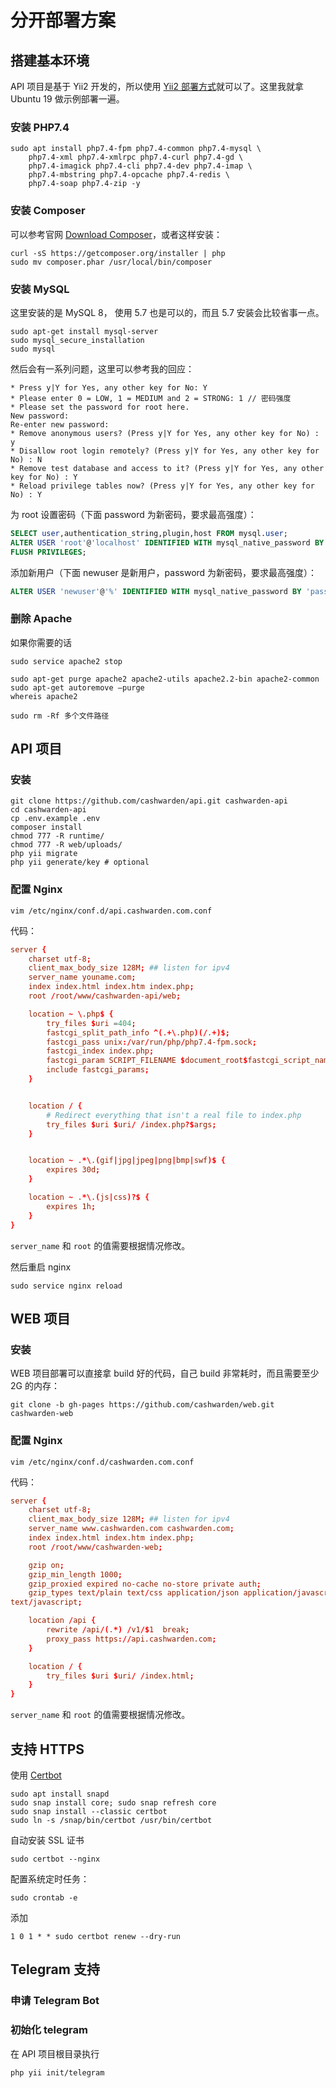 # 分开部署方案

## 搭建基本环境

API 项目是基于 Yii2 开发的，所以使用 [Yii2 部署方式](https://www.yiiframework.com/doc/guide/2.0/en/start-installation)就可以了。这里我就拿 Ubuntu 19 做示例部署一遍。

### 安装 PHP7.4

```shell
sudo apt install php7.4-fpm php7.4-common php7.4-mysql \ 
    php7.4-xml php7.4-xmlrpc php7.4-curl php7.4-gd \ 
    php7.4-imagick php7.4-cli php7.4-dev php7.4-imap \ 
    php7.4-mbstring php7.4-opcache php7.4-redis \ 
    php7.4-soap php7.4-zip -y
```

### 安装 Composer

可以参考官网 [Download Composer](https://getcomposer.org/download/)，或者这样安装：

```shell
curl -sS https://getcomposer.org/installer | php
sudo mv composer.phar /usr/local/bin/composer
```

### 安装 MySQL

这里安装的是 MySQL 8， 使用 5.7 也是可以的，而且 5.7 安装会比较省事一点。

```shell
sudo apt-get install mysql-server
sudo mysql_secure_installation
sudo mysql
```

然后会有一系列问题，这里可以参考我的回应：

```shell
* Press y|Y for Yes, any other key for No: Y
* Please enter 0 = LOW, 1 = MEDIUM and 2 = STRONG: 1 // 密码强度
* Please set the password for root here.
New password:
Re-enter new password:
* Remove anonymous users? (Press y|Y for Yes, any other key for No) : y
* Disallow root login remotely? (Press y|Y for Yes, any other key for No) : N
* Remove test database and access to it? (Press y|Y for Yes, any other key for No) : Y
* Reload privilege tables now? (Press y|Y for Yes, any other key for No) : Y
```

为 root 设置密码（下面 password 为新密码，要求最高强度）：

```sql
SELECT user,authentication_string,plugin,host FROM mysql.user;
ALTER USER 'root'@'localhost' IDENTIFIED WITH mysql_native_password BY 'password';
FLUSH PRIVILEGES;
```

添加新用户（下面 newuser 是新用户，password 为新密码，要求最高强度）：

```sql
ALTER USER 'newuser'@'%' IDENTIFIED WITH mysql_native_password BY 'password’;
```

### 删除 Apache

如果你需要的话

```shell
sudo service apache2 stop

sudo apt-get purge apache2 apache2-utils apache2.2-bin apache2-common
sudo apt-get autoremove —purge
whereis apache2

sudo rm -Rf 多个文件路径
```

## API 项目

### 安装

```shell
git clone https://github.com/cashwarden/api.git cashwarden-api
cd cashwarden-api
cp .env.example .env
composer install
chmod 777 -R runtime/
chmod 777 -R web/uploads/
php yii migrate
php yii generate/key # optional 
```

### 配置 Nginx

```shell
vim /etc/nginx/conf.d/api.cashwarden.com.conf
```

代码：

```conf
server {
    charset utf-8;
    client_max_body_size 128M; ## listen for ipv4
    server_name youname.com;
    index index.html index.htm index.php;
    root /root/www/cashwarden-api/web;

    location ~ \.php$ {
        try_files $uri =404;
        fastcgi_split_path_info ^(.+\.php)(/.+)$;
        fastcgi_pass unix:/var/run/php/php7.4-fpm.sock;
        fastcgi_index index.php;
        fastcgi_param SCRIPT_FILENAME $document_root$fastcgi_script_name;
        include fastcgi_params;
    }


    location / {
        # Redirect everything that isn't a real file to index.php
        try_files $uri $uri/ /index.php?$args;
    }


    location ~ .*\.(gif|jpg|jpeg|png|bmp|swf)$ {
        expires 30d;
    }

    location ~ .*\.(js|css)?$ {
        expires 1h;
    }
}
```

`server_name` 和 `root` 的值需要根据情况修改。

然后重启 nginx

```shell
sudo service nginx reload
```

## WEB 项目

### 安装

WEB 项目部署可以直接拿 build 好的代码，自己 build 非常耗时，而且需要至少 2G 的内存：

```shell
git clone -b gh-pages https://github.com/cashwarden/web.git cashwarden-web
```

### 配置 Nginx

```shell
vim /etc/nginx/conf.d/cashwarden.com.conf
```

代码：

```conf
server {
    charset utf-8;
    client_max_body_size 128M; ## listen for ipv4
    server_name www.cashwarden.com cashwarden.com;
    index index.html index.htm index.php;
    root /root/www/cashwarden-web;

    gzip on;
    gzip_min_length 1000;
    gzip_proxied expired no-cache no-store private auth;
    gzip_types text/plain text/css application/json application/javascript application/x-javascript text/xml application/xml application/xml+rss
text/javascript;

    location /api {
        rewrite /api/(.*) /v1/$1  break;
        proxy_pass https://api.cashwarden.com;
    }

    location / {
        try_files $uri $uri/ /index.html;
    }
}
```

`server_name` 和 `root` 的值需要根据情况修改。


## 支持 HTTPS 

使用 [Certbot](https://certbot.eff.org/lets-encrypt/ubuntufocal-nginx) 

```shell
sudo apt install snapd
sudo snap install core; sudo snap refresh core
sudo snap install --classic certbot
sudo ln -s /snap/bin/certbot /usr/bin/certbot
```

自动安装 SSL 证书

```shell
sudo certbot --nginx
```

配置系统定时任务：

```shell
sudo crontab -e
```

添加

```shell
1 0 1 * * sudo certbot renew --dry-run
```

## Telegram 支持

### 申请 Telegram Bot

### 初始化 telegram

在 API 项目根目录执行 

```shell
php yii init/telegram
```